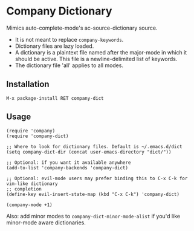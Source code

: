 # Company Dictionary

Mimics auto-complete-mode's ac-source-dictionary source.

+ It is not meant to replace `company-keywords`.
+ Dictionary files are lazy loaded.
+ A dictionary is a plaintext file named after the major-mode in which it should be active.
  This file is a newline-delimited list of keywords.
+ The dictionary file 'all' applies to all modes.

## Installation

`M-x package-install RET company-dict`

## Usage

```elisp
(require 'company)
(require 'company-dict)

;; Where to look for dictionary files. Default is ~/.emacs.d/dict
(setq company-dict-dir (concat user-emacs-directory "dict/"))

;; Optional: if you want it available anywhere
(add-to-list 'company-backends 'company-dict)

;; Optional: evil-mode users may prefer binding this to C-x C-k for vim-like dictionary
;; completion
(define-key evil-insert-state-map (kbd "C-x C-k") 'company-dict)

(company-mode +1)
```

Also: add minor modes to `company-dict-minor-mode-alist` if you'd like minor-mode aware
dictionaries.
